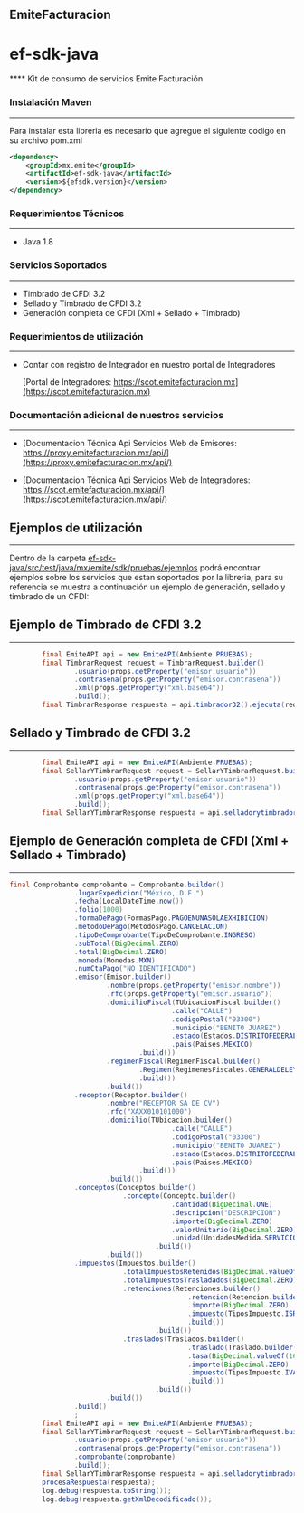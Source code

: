 ## EmiteFacturacion

# ef-sdk-java
**** Kit de consumo de servicios Emite Facturación

### Instalación Maven
-------------------------------------------------------
Para instalar esta libreria es necesario que agregue el siguiente codigo en su archivo pom.xml

```xml
<dependency>
	<groupId>mx.emite</groupId>
	<artifactId>ef-sdk-java</artifactId>
	<version>${efsdk.version}</version>
</dependency>
```
### Requerimientos Técnicos
-------------------------------------------------------
- Java 1.8

### Servicios Soportados 
-------------------------------------------------------
- Timbrado de CFDI 3.2
- Sellado y Timbrado de CFDI 3.2
- Generación completa de CFDI (Xml + Sellado + Timbrado)

### Requerimientos de utilización
-------------------------------------------------------
- Contar con registro de Integrador en nuestro portal de Integradores

	[Portal de Integradores: https://scot.emitefacturacion.mx](https://scot.emitefacturacion.mx)
    
### Documentación adicional de nuestros servicios
-------------------------------------------------------

- [Documentacion Técnica Api Servicios Web de Emisores: https://proxy.emitefacturacion.mx/api/](https://proxy.emitefacturacion.mx/api/)

- [Documentacion Técnica Api Servicios Web de Integradores: https://scot.emitefacturacion.mx/api/](https://scot.emitefacturacion.mx/api/)

## Ejemplos de utilización
-------------------------------------------------------
Dentro de la carpeta [ef-sdk-java/src/test/java/mx/emite/sdk/pruebas/ejemplos](https://github.com/emitefacturacion/ef-sdk-java/tree/master/ef-sdk-java/src/test/java/mx/emite/sdk/pruebas/ejemplos) podrá encontrar ejemplos sobre los servicios que estan soportados por la libreria, para su referencia se muestra a continuación un ejemplo de generación, sellado y timbrado de un CFDI:

## Ejemplo de Timbrado de CFDI 3.2
-------------------------------------------------------
```java
		final EmiteAPI api = new EmiteAPI(Ambiente.PRUEBAS);
		final TimbrarRequest request = TimbrarRequest.builder()
				.usuario(props.getProperty("emisor.usuario"))
				.contrasena(props.getProperty("emisor.contrasena"))
				.xml(props.getProperty("xml.base64"))
				.build();
		final TimbrarResponse respuesta = api.timbrador32().ejecuta(request);
```

## Sellado y Timbrado de CFDI 3.2
-------------------------------------------------------
```java
		final EmiteAPI api = new EmiteAPI(Ambiente.PRUEBAS);
		final SellarYTimbrarRequest request = SellarYTimbrarRequest.builder()
				.usuario(props.getProperty("emisor.usuario"))
				.contrasena(props.getProperty("emisor.contrasena"))
				.xml(props.getProperty("xml.base64"))
				.build();
		final SellarYTimbrarResponse respuesta = api.selladorytimbrador32().ejecuta(request);
```


## Ejemplo de Generación completa de CFDI (Xml + Sellado + Timbrado)
-------------------------------------------------------
```java
final Comprobante comprobante = Comprobante.builder()
				.lugarExpedicion("México, D.F.")
				.fecha(LocalDateTime.now())
				.folio(1000)
				.formaDePago(FormasPago.PAGOENUNASOLAEXHIBICION)
				.metodoDePago(MetodosPago.CANCELACION)
				.tipoDeComprobante(TipoDeComprobante.INGRESO)
				.subTotal(BigDecimal.ZERO)
				.total(BigDecimal.ZERO)
				.moneda(Monedas.MXN)
				.numCtaPago("NO IDENTIFICADO")
				.emisor(Emisor.builder()
						.nombre(props.getProperty("emisor.nombre"))
						.rfc(props.getProperty("emisor.usuario"))
						.domicilioFiscal(TUbicacionFiscal.builder()
										.calle("CALLE")
										.codigoPostal("03300")
										.municipio("BENITO JUAREZ")
										.estado(Estados.DISTRITOFEDERAL)
										.pais(Paises.MEXICO)
								.build())
						.regimenFiscal(RegimenFiscal.builder()
								.Regimen(RegimenesFiscales.GENERALDELEYPERSONASMORALES)
								.build())
						.build())				
				.receptor(Receptor.builder()
						.nombre("RECEPTOR SA DE CV")
						.rfc("XAXX010101000")
						.domicilio(TUbicacion.builder()
										.calle("CALLE")
										.codigoPostal("03300")
										.municipio("BENITO JUAREZ")
										.estado(Estados.DISTRITOFEDERAL)
										.pais(Paises.MEXICO)
								.build())
						.build())
				.conceptos(Conceptos.builder()
							.concepto(Concepto.builder()
										.cantidad(BigDecimal.ONE)
										.descripcion("DESCRIPCION")
										.importe(BigDecimal.ZERO)
										.valorUnitario(BigDecimal.ZERO)
										.unidad(UnidadesMedida.SERVICIO)
									.build())
						.build())
				.impuestos(Impuestos.builder()
							.totalImpuestosRetenidos(BigDecimal.valueOf(0))
							.totalImpuestosTrasladados(BigDecimal.ZERO)
							.retenciones(Retenciones.builder()
											.retencion(Retencion.builder()
											.importe(BigDecimal.ZERO)
											.impuesto(TiposImpuesto.ISR)
											.build())
									.build())
							.traslados(Traslados.builder()
											.traslado(Traslado.builder()
											.tasa(BigDecimal.valueOf(16))
											.importe(BigDecimal.ZERO)
											.impuesto(TiposImpuesto.IVA)
											.build())
									.build())
						.build())
				.build()
				;
		final EmiteAPI api = new EmiteAPI(Ambiente.PRUEBAS);
		final SellarYTimbrarRequest request = SellarYTimbrarRequest.builder()
				.usuario(props.getProperty("emisor.usuario"))
				.contrasena(props.getProperty("emisor.contrasena"))
				.comprobante(comprobante)
				.build();
		final SellarYTimbrarResponse respuesta = api.selladorytimbrador32().ejecuta(request);
		procesaRespuesta(respuesta);
		log.debug(respuesta.toString());
		log.debug(respuesta.getXmlDecodificado());

```
